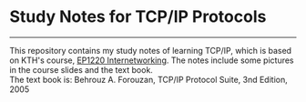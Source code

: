 # Study Notes for TCP/IP Protocols
***
This repository contains my study notes of learning TCP/IP, which is based on KTH's course, [EP1220 Internetworking](https://www.kth.se/student/kurser/kurs/EP2120?l=en). The notes include some pictures in the course slides and the text book. </br>
The text book is: Behrouz A. Forouzan, TCP/IP Protocol Suite, 3nd Edition, 2005
